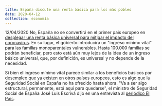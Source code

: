 ```yaml
---
title: España discute una renta básica para los más pobles
date: 2020-04-12
collection: economía
---
```


12/04/2020 No, España no se convertirá en el primer pais europeo en [desplegar una renta básica universal para mitigar el impacto del coronavirus](https://www.dw.com/en/spain-discusses-basic-income-for-the-poorest-amid-coronavirus-fallout/a-53096390). En su lugar, el gobierto introducirá un "ingreso mínimo vital" para las familias monoparentales vulnerables. Hasta 100.000 familias se podrán beneficiar, pero esto está aún muy lejos de la idea de un ingreso básico universal, que, por definición, es universal y no depende de la necesidad.

Si bien el ingreso mínimo vital parece similar a los beneficios básicos por desempleo que ya existen en otros países europeos, esto es algo que la Seguridad Social en España no ha ofrecido hasta ahora. "Va a ser algo estructural, permanente, está aquí para quedarse", el ministro de Seguridad Social de España José Luis Escrivá dijo en una entrevista al [periódico El País](https://elpais.com/economia/2020-04-12/jose-luis-escriva-tras-un-seismo-se-invierte-en-infraestructuras-aqui-hay-que-proteger-rentas.html).

